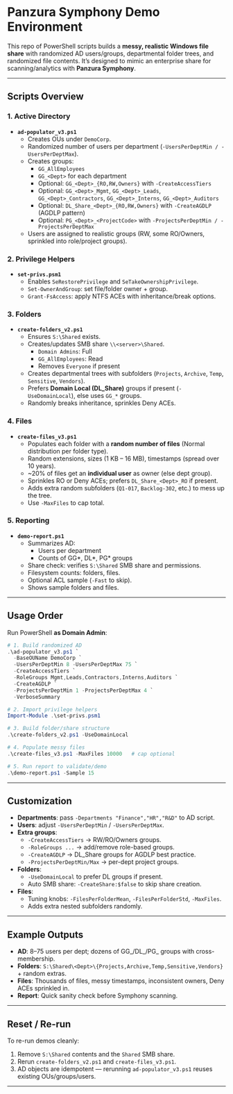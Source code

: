 # Panzura Symphony Demo Environment

This repo of PowerShell scripts builds a **messy, realistic Windows file share** with
randomized AD users/groups, departmental folder trees, and randomized file contents.
It’s designed to mimic an enterprise share for scanning/analytics with **Panzura Symphony**.

---

## Scripts Overview

### 1. Active Directory
- **`ad-populator_v3.ps1`**
  - Creates OUs under `DemoCorp`.
  - Randomized number of users per department (`-UsersPerDeptMin / -UsersPerDeptMax`).
  - Creates groups:
    - `GG_AllEmployees`
    - `GG_<Dept>` for each department
    - Optional: `GG_<Dept>_{RO,RW,Owners}` with `-CreateAccessTiers`
    - Optional: `GG_<Dept>_Mgmt`, `GG_<Dept>_Leads`, `GG_<Dept>_Contractors`, `GG_<Dept>_Interns`, `GG_<Dept>_Auditors`
    - Optional: `DL_Share_<Dept>_{RO,RW,Owners}` with `-CreateAGDLP` (AGDLP pattern)
    - Optional: `PG_<Dept>_<ProjectCode>` with `-ProjectsPerDeptMin / -ProjectsPerDeptMax`
  - Users are assigned to realistic groups (RW, some RO/Owners, sprinkled into role/project groups).

### 2. Privilege Helpers
- **`set-privs.psm1`**
  - Enables `SeRestorePrivilege` and `SeTakeOwnershipPrivilege`.
  - `Set-OwnerAndGroup`: set file/folder owner + group.
  - `Grant-FsAccess`: apply NTFS ACEs with inheritance/break options.

### 3. Folders
- **`create-folders_v2.ps1`**
  - Ensures `S:\Shared` exists.
  - Creates/updates SMB share `\\<server>\Shared`.
    - `Domain Admins`: Full
    - `GG_AllEmployees`: Read
    - Removes `Everyone` if present
  - Creates departmental trees with subfolders (`Projects`, `Archive`, `Temp`, `Sensitive`, `Vendors`).
  - Prefers **Domain Local (DL_Share)** groups if present (`-UseDomainLocal`), else uses `GG_*` groups.
  - Randomly breaks inheritance, sprinkles Deny ACEs.

### 4. Files
- **`create-files_v3.ps1`**
  - Populates each folder with a **random number of files** (Normal distribution per folder type).
  - Random extensions, sizes (1 KB – 16 MB), timestamps (spread over 10 years).
  - ~20% of files get an **individual user** as owner (else dept group).
  - Sprinkles RO or Deny ACEs; prefers `DL_Share_<Dept>_RO` if present.
  - Adds extra random subfolders (`Q1-017`, `Backlog-302`, etc.) to mess up the tree.
  - Use `-MaxFiles` to cap total.

### 5. Reporting
- **`demo-report.ps1`**
  - Summarizes AD:
    - Users per department
    - Counts of GG*, DL*, PG* groups
  - Share check: verifies `S:\Shared` SMB share and permissions.
  - Filesystem counts: folders, files.
  - Optional ACL sample (`-Fast` to skip).
  - Shows sample folders and files.

---

## Usage Order

Run PowerShell **as Domain Admin**:

```powershell
# 1. Build randomized AD
.\ad-populator_v3.ps1 `
  -BaseOUName DemoCorp `
  -UsersPerDeptMin 8 -UsersPerDeptMax 75 `
  -CreateAccessTiers `
  -RoleGroups Mgmt,Leads,Contractors,Interns,Auditors `
  -CreateAGDLP `
  -ProjectsPerDeptMin 1 -ProjectsPerDeptMax 4 `
  -VerboseSummary

# 2. Import privilege helpers
Import-Module .\set-privs.psm1

# 3. Build folder/share structure
.\create-folders_v2.ps1 -UseDomainLocal

# 4. Populate messy files
.\create-files_v3.ps1 -MaxFiles 10000   # cap optional

# 5. Run report to validate/demo
.\demo-report.ps1 -Sample 15
```

---

## Customization

- **Departments**: pass `-Departments "Finance","HR","R&D"` to AD script.
- **Users**: adjust `-UsersPerDeptMin` / `-UsersPerDeptMax`.
- **Extra groups**:
  - `-CreateAccessTiers` → RW/RO/Owners groups.
  - `-RoleGroups ...` → add/remove role-based groups.
  - `-CreateAGDLP` → DL_Share groups for AGDLP best practice.
  - `-ProjectsPerDeptMin/Max` → per-dept project groups.
- **Folders**:
  - `-UseDomainLocal` to prefer DL groups if present.
  - Auto SMB share: `-CreateShare:$false` to skip share creation.
- **Files**:
  - Tuning knobs: `-FilesPerFolderMean`, `-FilesPerFolderStd`, `-MaxFiles`.
  - Adds extra nested subfolders randomly.

---

## Example Outputs

- **AD**: 8–75 users per dept; dozens of GG_/DL_/PG_ groups with cross-membership.
- **Folders**: `S:\Shared\<Dept>\{Projects,Archive,Temp,Sensitive,Vendors}` + random extras.
- **Files**: Thousands of files, messy timestamps, inconsistent owners, Deny ACEs sprinkled in.
- **Report**: Quick sanity check before Symphony scanning.

---

## Reset / Re-run

To re-run demos cleanly:
1. Remove `S:\Shared` contents and the `Shared` SMB share.
2. Rerun `create-folders_v2.ps1` and `create-files_v3.ps1`.
3. AD objects are idempotent — rerunning `ad-populator_v3.ps1` reuses existing OUs/groups/users.

---

